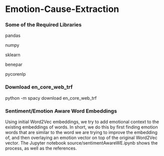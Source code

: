 # Emotion-Cause-Extraction

### Some of the Required Libraries
pandas

numpy

sklearn

benepar 

pycorenlp

### Download en_core_web_trf
python -m spacy download en_core_web_trf

### Sentiment/Emotion Aware Word Embeddings

Using initial Word2Vec embeddings, we try to add emotional context to the existing embeddings of words. In short, we do this by first finding emotion words that are similar to the word we are trying to improve the embedding of, and then overlaying an emotion vector on top of the original Word2Vec vector. 
The Jupyter notebook source/sentimentAwareWE.ipynb shows the process, as well as the references.
